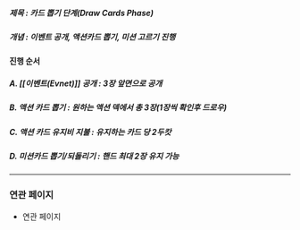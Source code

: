 ##### 제목 : 카드 뽑기 단계(Draw Cards Phase)
##### 개념 : 이벤트 공개, 액션카드 뽑기, 미션 고르기 진행

#### 진행 순서
##### A. [[이벤트(Evnet)]] 공개 : 3장 앞면으로 공개 
##### B. 액션 카드 뽑기 : 원하는 액션 덱에서 총 3장(1장씩 확인후 드로우)
##### C. 액션 카드 유지비 지불 : 유지하는 카드 당 2두캇
##### D. 미션카드 뽑기/되돌리기 : 핸드 최대 2장 유지 가능

--- 

### 연관 페이지
- 연관 페이지
